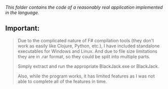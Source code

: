 _This folder contains the code of a reasonably real application implemented in the language._

## Important:
> Due to the complicated nature of F# compilation tools (they don't work as easily like Clojure, Python, etc.), I have included standalone executables for Windows and Linux. And due to file size limitations they are in .rar format, so they could be split into multiple parts.
>
> Simply extract and run the appropriate BlackJack.exe or BlackJack.
>
> Also, while the program works, it has limited features as I was not able to complete all of the features in time.
